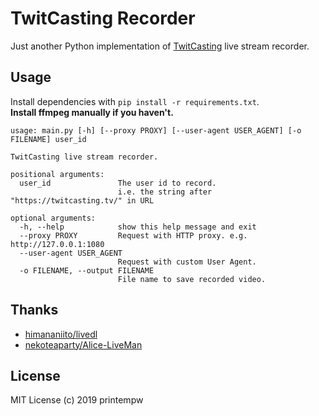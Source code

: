 # TwitCasting Recorder

Just another Python implementation of [TwitCasting](https://twitcasting.tv/) live stream recorder.

## Usage

Install dependencies with `pip install -r requirements.txt`.\
**Install ffmpeg manually if you haven't.**

```
usage: main.py [-h] [--proxy PROXY] [--user-agent USER_AGENT] [-o FILENAME] user_id

TwitCasting live stream recorder.

positional arguments:
  user_id               The user id to record.
                        i.e. the string after "https://twitcasting.tv/" in URL

optional arguments:
  -h, --help            show this help message and exit
  --proxy PROXY         Request with HTTP proxy. e.g. http://127.0.0.1:1080
  --user-agent USER_AGENT
                        Request with custom User Agent.
  -o FILENAME, --output FILENAME
                        File name to save recorded video.
```

## Thanks

- [himananiito/livedl](https://github.com/himananiito/livedl)
- [nekoteaparty/Alice-LiveMan](https://github.com/nekoteaparty/Alice-LiveMan)

## License

MIT License (c) 2019 printempw
